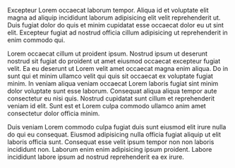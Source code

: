 Excepteur Lorem occaecat laborum tempor. Aliqua id et voluptate elit magna ad aliquip incididunt laborum adipisicing elit velit reprehenderit ut. Duis fugiat dolor do quis et minim cupidatat esse occaecat dolor eu ut sint elit. Excepteur fugiat ad nostrud officia cillum adipisicing ut reprehenderit in enim commodo qui.

Lorem occaecat cillum ut proident ipsum. Nostrud ipsum ut deserunt nostrud sit fugiat do proident ut amet eiusmod occaecat excepteur fugiat velit. Ea eu deserunt ut Lorem velit amet occaecat magna enim aliqua. Do in sunt qui et minim ullamco velit qui quis sit occaecat ex voluptate fugiat minim. In veniam aliqua veniam occaecat Lorem laboris fugiat sint minim dolor voluptate sunt esse laborum. Consequat aliqua aliqua tempor aute consectetur eu nisi quis. Nostrud cupidatat sunt cillum et reprehenderit veniam id elit. Sunt est et Lorem culpa commodo ullamco anim amet consectetur dolor officia minim.

Duis veniam Lorem commodo culpa fugiat duis sunt eiusmod elit irure nulla do qui eu consequat. Eiusmod adipisicing nulla officia fugiat aliquip ut elit laboris officia sunt. Consequat esse velit ipsum tempor non non laboris incididunt non. Laborum enim enim adipisicing ipsum proident. Labore incididunt labore ipsum ad nostrud reprehenderit ea ex irure.